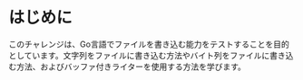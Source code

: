 # はじめに

このチャレンジは、Go言語でファイルを書き込む能力をテストすることを目的としています。文字列をファイルに書き込む方法やバイト列をファイルに書き込む方法、およびバッファ付きライターを使用する方法を学びます。
